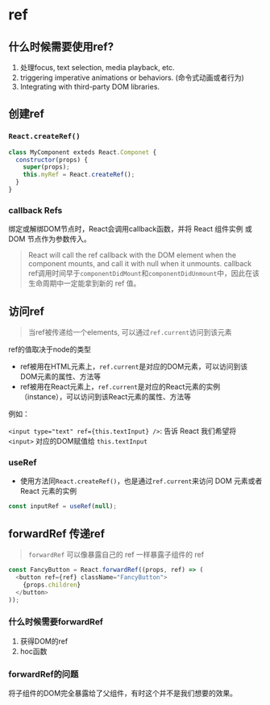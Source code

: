# ref

## 什么时候需要使用ref?

1. 处理focus, text selection, media playback, etc.
2. triggering imperative animations or behaviors. (命令式动画或者行为)
3. Integrating with third-party DOM libraries.

## 创建ref

### `React.createRef()`

```javascript
class MyComponent exteds React.Componet {
  constructor(props) {
    super(props);
    this.myRef = React.createRef();
  }
}
```

### callback Refs

绑定或解绑DOM节点时，React会调用callback函数，并将 React 组件实例 或 DOM 节点作为参数传入。

> React will call the ref callback with the DOM element when the component mounts, and call it with null when it unmounts.
> callback ref调用时间早于`componentDidMount`和`componentDidUnmount`中，因此在该生命周期中一定能拿到新的 ref 值。

## 访问ref

> 当ref被传递给一个elements, 可以通过`ref.current`访问到该元素

ref的值取决于node的类型

- ref被用在HTML元素上，`ref.current`是对应的DOM元素，可以访问到该DOM元素的属性、方法等
- ref被用在React元素上，`ref.current`是对应的React元素的实例（instance），可以访问到该React元素的属性、方法等

例如：

`<input type="text" ref={this.textInput} />`: 告诉 React 我们希望将 `<input>` 对应的DOM赋值给 `this.textInput`

### useRef

- 使用方法同`React.createRef()`，也是通过`ref.current`来访问 DOM 元素或者 React 元素的实例

```javascript
const inputRef = useRef(null);
```

## forwardRef 传递ref

> `forwardRef` 可以像暴露自己的 ref 一样暴露子组件的 ref

```javascript
const FancyButton = React.forwardRef((props, ref) => (
  <button ref={ref} className="FancyButton">
    {props.children}
  </button>
));
```

### 什么时候需要forwardRef

1. 获得DOM的ref
2. hoc函数

### forwardRef的问题

将子组件的DOM完全暴露给了父组件，有时这个并不是我们想要的效果。